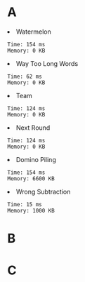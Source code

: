 # A

<li> Watermelon
    
    Time: 154 ms
    Memory: 0 KB

<li> Way Too Long Words

    Time: 62 ms
    Memory: 0 KB

<li> Team

    Time: 124 ms
    Memory: 0 KB

<li> Next Round

    Time: 124 ms
    Memory: 0 KB

<li> Domino Piling

    Time: 154 ms
    Memory: 6600 KB

<li> Wrong Subtraction

    Time: 15 ms
    Memory: 1000 KB

# B

# C

